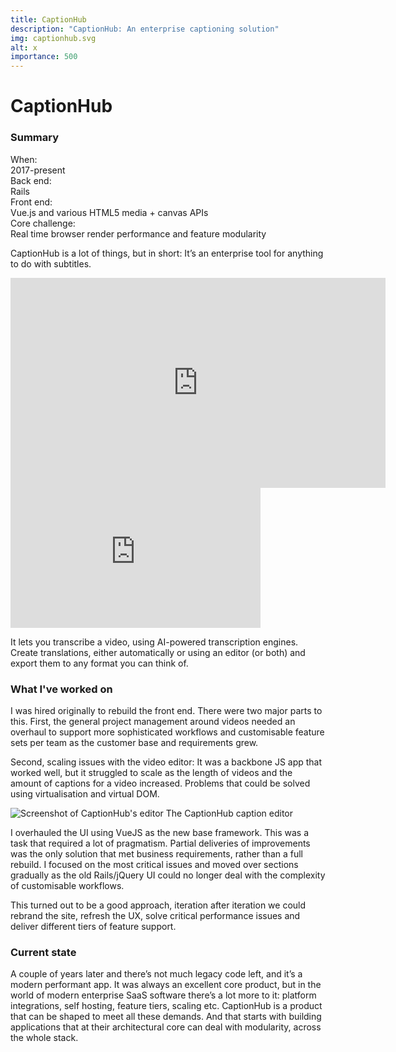 ```yaml
---
title: CaptionHub
description: "CaptionHub: An enterprise captioning solution"
img: captionhub.svg
alt: x
importance: 500
---
```


# CaptionHub

### Summary

<div class="grid grid-cols-3">
  <div class="font-bold">When:</div>
  <div class="col-span-2">2017-present</div>
</div>
<div class="grid grid-cols-3">
  <div class="font-bold">Back end:</div>
  <div class="col-span-2">Rails</div>
</div>
<div class="grid grid-cols-3">
  <div class="font-bold">Front end:</div>
  <div class="col-span-2">Vue.js and various HTML5 media + canvas APIs</div>
</div>
<div class="grid grid-cols-3">
  <div class="font-bold">Core challenge:</div>
  <div class="col-span-2">Real time browser render performance and feature modularity</div>
</div>

CaptionHub is a lot of things, but in short: It’s an enterprise tool for
anything to do with subtitles.

<div>
  <iframe
    allowtransparency="true"
    title="Wistia video player"
    allowFullscreen
    frameborder="0"
    scrolling="no"
    class="wistia_embed mx-auto hidden md:block"
    name="wistia_embed"
    src="https://fast.wistia.net/embed/iframe/57crmj04yq"
    width="600"
    height="336">
  </iframe>

  <!-- sm screen embed version -->
  <iframe
    allowtransparency="true"
    title="Wistia video player"
    allowFullscreen
    frameborder="0"
    scrolling="no"
    class="wistia_embed mx-auto md:hidden"
    name="wistia_embed"
    src="https://fast.wistia.net/embed/iframe/57crmj04yq"
    width="400"
    height="224">
  </iframe>
</div>

It lets you transcribe a video, using AI-powered transcription engines. Create
translations, either automatically or using an editor (or both) and export them
to any format you can think of.

### What I've worked on

I was hired originally to rebuild the front end. There were two major parts to
this. First, the general project management around videos needed an overhaul to
support more sophisticated workflows and customisable feature sets per team as
the customer base and requirements grew.

Second, scaling issues with the video editor: It was a backbone JS app that
worked well, but it struggled to scale as the length of videos and the amount
of captions for a video increased. Problems that could be solved using
virtualisation and virtual DOM.

<img style="margin-bottom: 0;" src="screenshots/captionhub.webp" alt="Screenshot of CaptionHub's editor" />
<span class="text-sm italic">The CaptionHub caption editor</span>

I overhauled the UI using VueJS as the new base framework. This was a task that
required a lot of pragmatism. Partial deliveries of improvements was the only
solution that met business requirements, rather than a full rebuild.  I focused
on the most critical issues and moved over sections gradually as the old
Rails/jQuery UI could no longer deal with the complexity of customisable
workflows.

This turned out to be a good approach, iteration after iteration we could
rebrand the site, refresh the UX, solve critical performance issues and deliver
different tiers of feature support.

### Current state

A couple of years later and there’s not much legacy code left, and it’s a
modern performant app. It was always an excellent core product, but in the
world of modern enterprise SaaS software there’s a lot more to it:
platform integrations, self hosting, feature tiers, scaling etc. CaptionHub is
a product that can be shaped to meet all these demands. And that starts with
building applications that at their architectural core can deal with
modularity, across the whole stack.
